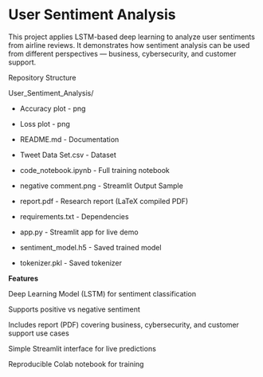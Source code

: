 # User Sentiment Analysis

This project applies LSTM-based deep learning to analyze user sentiments from airline reviews.
It demonstrates how sentiment analysis can be used from different perspectives — business, cybersecurity, and customer support.

Repository Structure

User_Sentiment_Analysis/

- Accuracy plot            - png

- Loss plot                - png

- README.md                - Documentation

- Tweet Data Set.csv       - Dataset

- code_notebook.ipynb      - Full training notebook

- negative comment.png     - Streamlit Output Sample

- report.pdf               - Research report (LaTeX compiled PDF)

- requirements.txt         - Dependencies

- app.py                   - Streamlit app for live demo

- sentiment_model.h5       - Saved trained model

- tokenizer.pkl            - Saved tokenizer

**Features**

Deep Learning Model (LSTM) for sentiment classification

Supports positive vs negative sentiment

Includes report (PDF) covering business, cybersecurity, and customer support use cases

Simple Streamlit interface for live predictions

Reproducible Colab notebook for training

